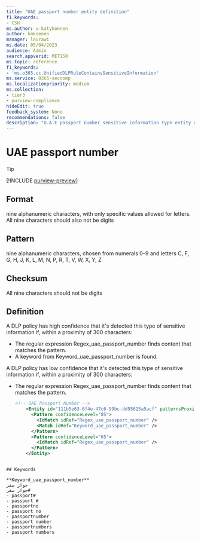 ```yaml
---
title: "UAE passport number entity definition"
f1.keywords:
- CSH
ms.author: v-katykoenen
author: kmkoenen
manager: laurawi
ms.date: 05/04/2023
audience: Admin
search.appverid: MET150
ms.topic: reference
f1_keywords:
- 'ms.o365.cc.UnifiedDLPRuleContainsSensitiveInformation'
ms.service: O365-seccomp
ms.localizationpriority: medium
ms.collection:
- tier3
- purview-compliance
hideEdit: true
feedback_system: None
recommendations: false
description: "U.A.E passport number sensitive information type entity definition."
---
```


# UAE passport number

 Tip

[!INCLUDE [purview-preview](../includes/purview-preview.md)]


## Format

nine alphanumeric characters, with only specific values allowed for letters. All nine characters should also not be digits 

## Pattern

nine alphanumeric characters, chosen from numerals 0–9 and letters C, F, G, H, J, K, L, M, N, P, R, T, V, W, X, Y, Z 

## Checksum

All nine characters should not be digits 

## Definition

A DLP policy has high confidence that it's detected this type of sensitive information if, within a proximity of 300 characters: 

- The regular expression Regex_uae_passport_number finds content that matches the pattern. 
- A keyword from Keyword_uae_passport_number is found. 

 

A DLP policy has low confidence that it's detected this type of sensitive information if, within a proximity of 300 characters: 

- The regular expression Regex_uae_passport_number finds content that matches the pattern. 

  ```xml
  <!-- UAE Passport Number -->
      <Entity id="111b5e63-6f4e-47c6-99bc-dd95625a5acf" patternsProximity="300" recommendedConfidence="85">
        <Pattern confidenceLevel="85">
          <IdMatch idRef="Regex_uae_passport_number" />
          <Match idRef="Keyword_uae_passport_number" />
        </Pattern>
        <Pattern confidenceLevel="65">
          <IdMatch idRef="Regex_uae_passport_number" />
        </Pattern>
      </Entity>
```

## Keywords

**Keyword_uae_passport_number**
جواز سفر
جواز سفر#
- passport#
- passport #
- passportno
- passport no
- passportnumber
- passport number
- passportnumbers
- passport numbers
